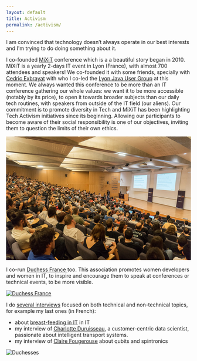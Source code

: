 ```yaml
---
layout: default
title: Activism
permalink: /activism/
---
```


I am convinced that technology doesn’t always operate in our best interests and I'm trying to do doing something about it. 

I co-founded [MiXiT](https://mixitconf.org) conference which is a a beautiful story began in 2010. MiXiT is a yearly 2-days IT event in Lyon (France), with almost 700 attendees and speakers! We co-founded it with some friends, specially with [Cedric Exbrayat](https://hypedrivendev.io/) with who I co-led the [Lyon Java User Group](http://www.lyonjug.org/) at this moment. We always wanted this conference to be more than an IT conference gathering our whole values: we want it to be more accessible (notably by its price), to open it towards broader subjects than our daily tech routines, with speakers from outside of the IT field (our aliens). Our commitment is to promote diversity in Tech and MiXiT has been highlighting Tech Activism initiatives since its beginning. Allowing our participants to become aware of their social responsibility is one of our objectives, inviting them to question the limits of their own ethics.

![MiXiT Team](/img/mixit_attendees.jpg)

I co-run [Duchess France ](http://www.duchess-france.org/) too. This association promotes women developers and women in IT, to inspire and encourage them to speak at conferences or technical events, to be more visible.

[![Duchess France](http://www.duchess-france.org/wp-content/uploads/2015/05/duchess.jpg)](http://www.duchess-france.org)

I do [several interviews](http://www.duchess-france.org/author/acrepet/) focused on both technical and non-technical topics, for example my last ones (in French):
- about [breast-feeding in IT](http://www.duchess-france.org/mafia-lactee-travail/) in IT
- my interview of [Charlotte Duruisseau](http://www.duchess-france.org/interview-de-charlotte-passionnee-transports-intelligents/), a customer-centric data scientist, passionate about intelligent transport systems.
- my interview of [Claire Fougerouse](http://www.duchess-france.org/jai-teste-qbits-spintronique-japon/#more-9281) about qubits and spintronics



![Duchesses](http://blog.ninja-squad.com/assets/images/devoxx-bof-duchess.png)
